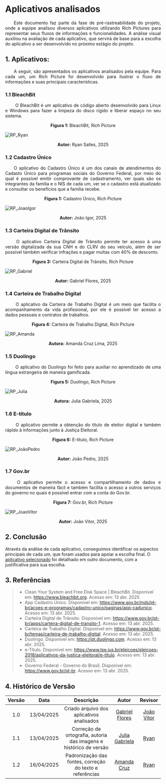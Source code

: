 # Aplicativos analisados 
<p align="justify">&emsp;&emsp;Este documento faz parte da fase de pré-rastreabilidade do projeto, onde a equipe analisou diversos aplicativos utilizando Rich Pictures para representar seus fluxos de informações e funcionalidades. A análise visual auxiliou na avaliação de cada aplicativo, que servirá de base para a escolha do aplicativo a ser desenvolvido no próximo estágio do projeto.</p>

## 1. Aplicativos:
<p align="justify">&emsp;&emsp;A seguir, são apresentados os aplicativos analisados pela equipe. Para cada um, um Rich Picture foi desenvolvido para ilustrar o fluxo de informações e suas principais características.</p>

### 1.1 BleachBit
<p align="justify">&emsp;&emsp; O BleachBit é um aplicativo de código aberto desenvolvido para Linux e Windows para fazer a limpeza do disco rígido e liberar espaço no seu sistema.</p>
<p align="center"><strong>Figura 1:</strong> BleachBit, Rich Picture</p>

![RP_Ryan](../assets/richPictures/Ryan.jpg)

<p align="center"><strong>Autor:</strong> Ryan Salles, 2025</p>



### 1.2 Cadastro Único
<p align="justify">&emsp;&emsp;O aplicativo do Cadastro Único é um dos canais de atendimentos do Cadasto Único para programas sociais do Governo Federal, por meio do qual é possível emitir comprovante de cadastramento, ver quais são os integrantes da família e o NIS de cada um, ver se o cadastro está atualizado e consultar os benefícios que a família recebe.</p>

<p align="center"><strong>Figura 1:</strong> Cadastro Único, Rich Picture</p>

![RP_JoaoIgor](../assets/richPictures/JoaoIgor.jpg)

<p align="center"><strong>Autor:</strong> João Igor, 2025</p>


### 1.3 Carteira Digital de Trânsito
<p align="justify">&emsp;&emsp; O aplicativo Carteira Digital de Trânsito permite ter acesso à uma versão digitalizada da sua CNH e do CLRV do seu veículo, além de ser possível também verificar infrações e pagar multas com 40% de desconto.</p>

<p align="center"><strong>Figura 3:</strong> Carteira Digital de Trânsito, Rich Picture</p>

![RP_Gabriel](../assets/richPictures/Gabriel.png)

<p align="center"><strong>Autor:</strong> Gabriel Flores, 2025</p>

### 1.4 Carteira de Trabalho Digital
<p align="justify">&emsp;&emsp; O aplicativo da Carteira de Trabalho Digital é um meio que facilita o acompanhamento da vida profissional, por ele é possível ter acesso a dados pessoais e contratos de trabalhos.</p>

<p align="center"><strong>Figura 4:</strong> Carteira de Trabalho Digital, Rich Picture</p>

![RP_Amanda](../assets/richPictures/Amanda.jpg)

<p align="center"><strong>Autora:</strong> Amanda Cruz Lima, 2025</p>

### 1.5 Duolingo
<p align="justify">&emsp;&emsp; O aplicativo do Duolingo foi feito para auxiliar no aprendizado de uma língua estrangeira de maneira gamificada.</p>


<p align="center"><strong>Figura 5:</strong> Duolingo, Rich Picture</p>

![RP_Julia](../assets/richPictures/Julia.jpg)

<p align="center"><strong>Autora:</strong> Julia Gabriela, 2025</p>

### 1.6 E-título 
<p align="justify">&emsp;&emsp; O aplicativo permite a obtenção do título de eleitor digital e também rápido à informações junto à Justiça Eleitoral.</p>

<p align="center"><strong>Figura 6:</strong> E-título, Rich Picture</p>

![RP_JoãoPedro](../assets/richPictures/JoaoPedro.jpg)

<p align="center"><strong>Autor:</strong> João Pedro, 2025</p>

### 1.7 Gov.br 
<p align="justify">&emsp;&emsp; O aplicativo permite o acesso e compartilhamento de dados e documentos de maneira fácil e também facilita o acesso a outros serviços do governo no quais é possível entrar com a conta do Gov.br.</p>

<p align="center"><strong>Figura 7:</strong> Gov.br, Rich Picture</p>

![RP_JoaoVitor](../assets/richPictures/JoaoVitor.jpg)

<p align="center"><strong>Autor:</strong> João Vitor, 2025</p>


## 2. Conclusão  
Através da análise de cada aplicativo, conseguimos identificar os aspectos principais de cada um, que foram usados para apoiar a escolha final. O [aplicativo selecionado](aplicativo.md) foi detalhado em outro documento, com a justificativa para sua escolha.

## 3. Referências 

> - Clean Your System and Free Disk Space | BleachBit. Disponível em: <https://www.bleachbit.org>. Acesso em: 13 abr. 2025
> - App Cadastro Único. Disponível em: <https://www.gov.br/mds/pt-br/acoes-e-programas/cadastro-unico/paginas/app-cadunico>. Acesso em: 13 abr. 2025.
> - Carteira Digital de Trânsito. Disponível em: <https://www.gov.br/pt-br/apps/carteira-digital-de-transito-1>. Acesso em: 13 abr. 2025.
> - Carteira de Trabalho Digital. Disponível em: <https://www.gov.br/pt-br/temas/carteira-de-trabalho-digital>. Acesso em: 13 abr. 2025.
> - Duolingo. Disponível em: <https://pt.duolingo.com>. Acesso em: 13 abr. 2025.
> - e-Título. Disponível em: <https://www.tse.jus.br/eleicoes/eleicoes-2018/aplicativos-da-justica-eleitoral/e-titulo>. Acesso em: 13 abr. 2025.
> - Governo Federal - Governo do Brasil. Disponível em: <https://www.gov.br/pt-br>. Acesso em: 13 abr. 2025.


## 4. Histórico de Versão

| Versão | Data | Descrição  | Autor        | Revisor |
| :-----: | :----: | :----------: | :------------: | :--------: |
| 1.0 | 13/04/2025 | Criado arquivo dos aplicativos analisados |[Gabriel Flores](https://github.com/Gabrielfcoelho) | [João Vitor](https://github.com/jvopBR) |
| 1.1 | 13/04/2025 | Correção de ortografia, autoria das imagens e histórico de versão| [Julia Gabriela](https://github.com/JuliaGabP) | [Ryan](https://github.com/RA-Salles) |
| 1.2 | 16/04/2025 | Padronização das fontes, correção do texto e referências | [Amanda Cruz](https://github.com/mandicrz) | [Ryan](https://github.com/RA-Salles) | 